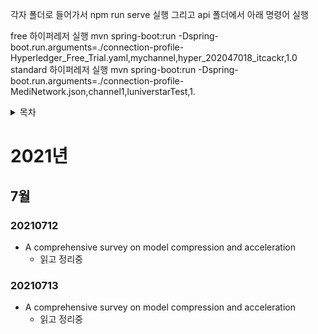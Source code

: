 각자 폴더로 들어가서 npm run serve 실행
그리고 api 폴더에서 아래 명령어 실행

free 하이퍼레저 실행
mvn spring-boot:run -Dspring-boot.run.arguments=./connection-profile-Hyperledger_Free_Trial.yaml,mychannel,hyper_202047018_itcackr,1.0
standard 하이퍼레저 실행
mvn spring-boot:run -Dspring-boot.run.arguments=./connection-profile-MediNetwork.json,channel1,luniverstarTest,1.

<details>
<summary>목차</summary>
<div markdown="1">
- [2021년](#2021년)
  * [7월](#7월)
	  * [20210712](#20210712)
	  * [20210713](#20210713)
</div>
</details>

# 2021년
## 7월
### 20210712
* A comprehensive survey on model compression and acceleration
	* 읽고 정리중
### 20210713
* A comprehensive survey on model compression and acceleration
	* 읽고 정리중
